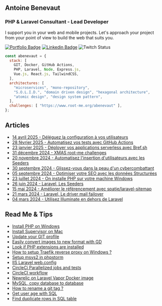 <h2>Antoine Benevaut</h2>
<h3>PHP & Laravel Consultant - Lead Developer</h3>

I support you in your web and mobile projects. Let's approach your project from your point of view to build the web that suits you.

[![Portfolio Badge](https://img.shields.io/badge/Portfolio-white?logoColor=000&style=flat)](https://abenevaut.dev?pk_campaign=redirect-github-com&pk_source=github.com&pk_medium=social&pk_keyword=link&pk_content=v1&pk_cid=20241005)
[![Linkedin Badge](https://img.shields.io/badge/Linkedin-blue?logo=linkedin&logoColor=fff&style=flat)](https://www.linkedin.com/in/antoine-benevaut-53a39b36/)
![Twitch Status](https://img.shields.io/twitch/status/abenevaut)

```javascript
const abenevaut = {
  stack: [
    GIT, Docker, GitHub Actions,
    PHP, Laravel, Node, Express.js,
    Vue.js, React.js, TailwindCSS,
  ],
  architectures: [
    "microservices", "mono-repository",
    "S.O.L.I.D.", "domain driven design", "hexagonal architecture",
    "atomic design", "design system pattern",
  ],
  challenges: [ "https://www.root-me.org/abenevaut" ],
};
```

<h2>Articles</h2>
<p>

- [14 avril 2025 - Déléguez la configuration à vos utilisateurs](https://laravel-france.com/posts/deleguez-la-configuration-a-vos-utilisateurs)
- [28 février 2025 - Automatisez vos tests avec GitHub Actions](https://laravel-france.com/posts/automatisez-vos-tests-avec-github-actions)
- [23 janvier 2025 - Déployer vos applications serverless avec Bref.sh](https://laravel-france.com/posts/deployer-vos-application-serverless-avec-brefsh)
- [31 décembre 2024 - XMAS root-me challenges](https://www.abenevaut.dev/2024-xmas-root-me.html?pk_campaign=redirect-github-abenevaut-dev&pk_source=github.com&pk_medium=article&pk_keyword=link&pk_content=v1&pk_cid=20241231)
- [20 novembre 2024 - Automatisez l'insertion d'utilisateurs avec les Seeders](https://laravel-france.com/posts/automatisez-linsertion-dutilisateurs-avec-les-seeders)
- [30 septembre 2024 - Glissez-vous dans la peau d'un cybercombattant](https://www.abenevaut.dev/2024-comcyber.html?pk_campaign=redirect-github-abenevaut-dev&pk_source=github.com&pk_medium=article&pk_keyword=link&pk_content=v1&pk_cid=20241123)
- [05 septembre 2024 - Optimiser votre SEO avec les données Structurées](https://laravel-france.com/posts/optimiser-votre-seo-avec-les-donnees-structurees)
- [23 juillet 2024 - On installe PHP sur votre machine Windows](https://laravel-france.com/posts/on-installe-php-sur-votre-machine-windows)
- [26 juin 2024 - Laravel, Les Seeders](https://laravel-france.com/posts/les-seeders)
- [15 mai 2024 - Améliorer le référencement avec spatie/laravel-sitemap](https://laravel-france.com/posts/ameliorer-le-referencement-avec-spatielaravel-sitemap)
- [21 mars 2024 - Laravel, Le driver mail failover](https://laravel-france.com/posts/le-driver-mail-failover)
- [04 mars 2024 - Utilisez Illuminate en dehors de Laravel](https://laravel-france.com/posts/utilisez-illuminate-en-dehors-de-laravel)

</p>

<h2>Read Me & Tips</h2>
<p>

- [Install PHP on Windows](https://gist.github.com/abenevaut/149adce59c6dd68da3eda8699888e624)
- [Install Supervisor on Mac](https://gist.github.com/abenevaut/877b2624b8334c15d4722f3b4724cc7a)
- [Update your GIT profile](https://gist.github.com/abenevaut/119a0572635d72fc1988d6a0afec3acb)
- [Easily convert images to new format with GD](https://gist.github.com/abenevaut/4431cee4f6b7e94d61081265f56bf80f)
- [Look if PHP extensions are installed](https://gist.github.com/abenevaut/e500d542af28ff05b962becdb14fae35)
- [How to setup Traefik reverse proxy on Windows ?](https://gist.github.com/abenevaut/4eb3b54a84fd7e9f9a80f60d8a990fce)
- [Setup msys2 in phpstorm](https://gist.github.com/abenevaut/e52da13dc7e8c2be249afb1aafa0408c)
- [IIS Laravel web.config](https://gist.github.com/abenevaut/13c8bcee7aca59cb7930ac6b94545e4e)
- [CircleCi Parallelized jobs and tests](https://gist.github.com/abenevaut/cfdd279d7279fc2a15722f7c0e2ceb94)
- [CircleCI workflow](https://gist.github.com/abenevaut/7a78101ea6ab76c3a003df7102c5dd82)
- [Newrelic on Laravel Vapor Docker image](https://gist.github.com/abenevaut/ef5b61cc9cc4b76e0f1240d5e73251c8)
- [MySQL, copy database to database](https://gist.github.com/abenevaut/b33965a7b23ea57c8c8cd0a0c54b9de4)
- [How to rename a git tag ?](https://gist.github.com/abenevaut/9b32f3a2ddd266b848fa)
- [Get user age with SQL](https://gist.github.com/abenevaut/4f48d4e849f469b65b47)
- [Find duplicate rows in SQL table](https://gist.github.com/abenevaut/f913817208dada6311d3)

</p>
